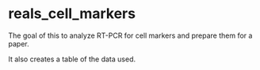 # reals_cell_markers

The goal of this to analyze RT-PCR for cell markers and prepare them for a paper.

It also creates a table of the data used.

